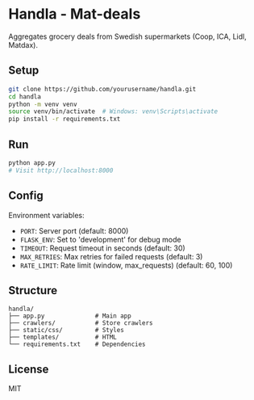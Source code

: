 # Handla - Mat-deals

Aggregates grocery deals from Swedish supermarkets (Coop, ICA, Lidl, Matdax).

## Setup

```bash
git clone https://github.com/yourusername/handla.git
cd handla
python -m venv venv
source venv/bin/activate  # Windows: venv\Scripts\activate
pip install -r requirements.txt
```

## Run

```bash
python app.py
# Visit http://localhost:8000
```

## Config

Environment variables:
- `PORT`: Server port (default: 8000)
- `FLASK_ENV`: Set to 'development' for debug mode
- `TIMEOUT`: Request timeout in seconds (default: 30)
- `MAX_RETRIES`: Max retries for failed requests (default: 3)
- `RATE_LIMIT`: Rate limit (window, max_requests) (default: 60, 100)

## Structure

```
handla/
├── app.py              # Main app
├── crawlers/           # Store crawlers
├── static/css/         # Styles
├── templates/          # HTML
└── requirements.txt    # Dependencies
```

## License

MIT
